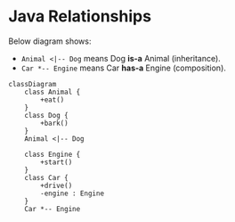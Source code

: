# Java Relationships

Below diagram shows:

- `Animal <|-- Dog` means Dog **is-a** Animal (inheritance).
- `Car *-- Engine` means Car **has-a** Engine (composition).

```mermaid
classDiagram
    class Animal {
        +eat()
    }
    class Dog {
        +bark()
    }
    Animal <|-- Dog

    class Engine {
        +start()
    }
    class Car {
        +drive()
        -engine : Engine
    }
    Car *-- Engine

